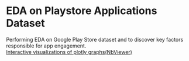 # EDA on Playstore Applications Dataset
Performing EDA on Google Play Store dataset and to discover key factors responsible for app engagement.
<br>
[Interactive visualizations of plotly graphs(NbViewer)](https://nbviewer.org/urls/gist.githubusercontent.com/Syed-Azeemuddin/03228dcece99845dc9c6310c4bdcf6f8/raw/2ac38501146df45dac0a8b0a8039443d7808132d/test.ipynb)
